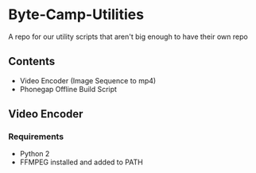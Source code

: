 # Byte-Camp-Utilities
A repo for our utility scripts that aren't big enough to have their own repo

## Contents
- Video Encoder (Image Sequence to mp4)
- Phonegap Offline Build Script

## Video Encoder
### Requirements
- Python 2
- FFMPEG installed and added to PATH
